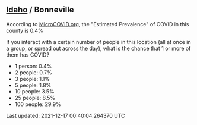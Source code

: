 
## [Idaho](/united-states/idaho) / Bonneville

According to [MicroCOVID.org](http://microcovid.org),
the "Estimated Prevalence" of COVID in this county is 0.4%

If you interact with a certain number of people in this location
(all at once in a group, or spread out across the day), what is the chance that
1 or more of them has COVID?

- 1 person: 0.4%
- 2 people: 0.7%
- 3 people: 1.1%
- 5 people: 1.8%
- 10 people: 3.5%
- 25 people: 8.5%
- 100 people: 29.9%

Last updated: 2021-12-17 00:40:04.264370 UTC
